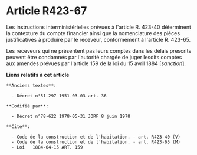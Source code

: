 # Article R423-67

Les instructions interministérielles prévues à l'article R. 423-40 déterminent la contexture du compte financier ainsi que la
nomenclature des pièces justificatives à produire par le receveur, conformément à l'article R. 423-65.

Les receveurs qui ne présentent pas leurs comptes dans les délais prescrits peuvent être condamnés par l'autorité chargée de
juger lesdits comptes aux amendes prévues par l'article 159 de la loi du 15 avril 1884 [*sanction*].

**Liens relatifs à cet article**

	**Anciens textes**:

	  - Décret n°51-297 1951-03-03 art. 36

	**Codifié par**:

	  - Décret n°78-622 1978-05-31 JORF 8 juin 1978

	**Cite**:

	  - Code de la construction et de l'habitation. - art. R423-40 (V)
	  - Code de la construction et de l'habitation. - art. R423-65 (M)
	  - Loi   1884-04-15 ART. 159
